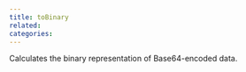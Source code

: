 ```yaml
---
title: toBinary
related:
categories:
---
```


Calculates the binary representation of Base64-encoded data.